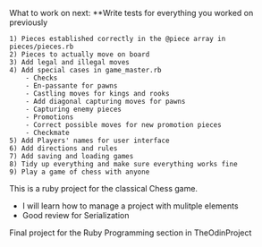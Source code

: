 What to work on next:
    **Write tests for everything you worked on previously

    1) Pieces established correctly in the @piece array in pieces/pieces.rb
    2) Pieces to actually move on board
    3) Add legal and illegal moves
    4) Add special cases in game_master.rb
        - Checks
        - En-passante for pawns
        - Castling moves for kings and rooks
        - Add diagonal capturing moves for pawns
        - Capturing enemy pieces
        - Promotions
        - Correct possible moves for new promotion pieces
        - Checkmate
    5) Add Players' names for user interface
    6) Add directions and rules
    7) Add saving and loading games
    8) Tidy up everything and make sure everything works fine
    9) Play a game of chess with anyone

This is a ruby project for the classical Chess game.

- I will learn how to manage a project with mulitple elements
- Good review for Serialization

Final project for the Ruby Programming section in TheOdinProject